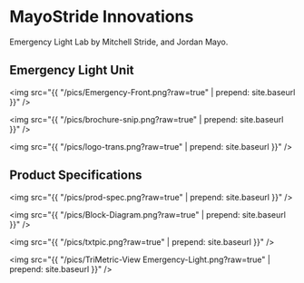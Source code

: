 # MayoStride Innovations

Emergency Light Lab by Mitchell Stride, and Jordan Mayo.

## Emergency Light Unit

<img src="{{ "/pics/Emergency-Front.png?raw=true" | prepend: site.baseurl }}" />

<img src="{{ "/pics/brochure-snip.png?raw=true" | prepend: site.baseurl }}" />

<img src="{{ "/pics/logo-trans.png?raw=true" | prepend: site.baseurl }}" />

## Product Specifications

<img src="{{ "/pics/prod-spec.png?raw=true" | prepend: site.baseurl }}" />

<img src="{{ "/pics/Block-Diagram.png?raw=true" | prepend: site.baseurl }}" />

<img src="{{ "/pics/txtpic.png?raw=true" | prepend: site.baseurl }}" />

<img src="{{ "/pics/TriMetric-View Emergency-Light.png?raw=true" | prepend: site.baseurl }}" />
